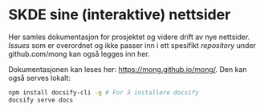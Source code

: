# SKDE sine (interaktive) nettsider

Her samles dokumentasjon for prosjektet og videre drift av nye nettsider. *Issues* som er overordnet og ikke passer inn i ett spesifikt *repository* under github.com/mong kan også legges inn her.

Dokumentasjonen kan leses her: https://mong.github.io/mong/. Den kan også serves lokalt:

```bash
npm install docsify-cli -g # For å installere docsify
docsify serve docs
```
